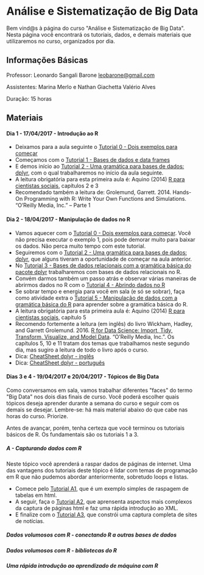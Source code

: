 # Análise e Sistematização de Big Data

Bem vind@s à página do curso "Análise e Sistematização de Big Data". Nesta página você encontrará os tutoriais, dados, e demais materiais que utilizaremos no curso, organizados por dia.

## Informações Básicas

Professor: Leonardo Sangali Barone [leobarone@gmail.com](leobarone@gmail.com)

Assistentes: Marina Merlo e Nathan Giachetta Valério Alves

Duração: 15 horas

## Materiais

#### Dia 1 - 17/04/2017 - Introdução ao R

- Deixamos para a aula seguinte o [Tutorial 0 - Dois exemplos para começar](https://github.com/leobarone/mq_bsb_17/blob/master/tutoriais/tutorial0.md)
- Começamos com o [Tutorial 1 - Bases de dados e data frames](https://github.com/leobarone/mq_bsb_17/blob/master/tutoriais/tutorial1.md)
- E demos início ao [Tutorial 2 - Uma gramática para bases de dados: dplyr](https://github.com/leobarone/mq_bsb_17/blob/master/tutoriais/tutorial2.md), com o qual trabalharemos no início da aula seguinte.
- A leitura obrigatória para esta primeira aula é: Aquino (2014) [R para cientistas sociais](http://www.uesc.br/editora/livrosdigitais_20140513/r_cientistas.pdf), capítulos 2 e 3
- Recomendado também a leitura de: Grolemund, Garrett. 2014. Hands-On Programming with R: Write Your Own Functions and Simulations. “O’Reilly Media, Inc.” – Parte 1

#### Dia 2 - 18/04/2017 - Manipulação de dados no R

- Vamos aquecer com o [Tutorial 0 - Dois exemplos para começar](https://github.com/leobarone/mq_bsb_17/blob/master/tutoriais/tutorial0.md). Você não precisa executar o exemplo 1, pois pode demorar muito para baixar os dados. Não perca muito tempo com este tutorial.
- Seguiremos com o [Tutorial 2 - Uma gramática para bases de dados: dplyr](https://github.com/leobarone/mq_bsb_17/blob/master/tutoriais/tutorial2.md), que alguns tiveram a oportunidade de começar na aula anterior.
- No [Tutorial 3 - Bases de dados relacionais com a gramática básica do pacote dplyr](https://github.com/leobarone/mq_bsb_17/blob/master/tutoriais/tutorial3.md) trabalharemos com bases de dados relacionais no R.
- Convém darmos também um passo atrás e observar várias maneiras de abrirmos dados no R com o [Tutorial 4 - Abrindo dados no R](https://github.com/leobarone/mq_bsb_17/blob/master/tutoriais/tutorial4.md)
- Se sobrar tempo e energia para você em sala (e só se sobrar), faça como atividade extra o [Tutorial 5 - Manipulação de dados com a gramática básica do R](https://github.com/leobarone/mq_bsb_17/blob/master/tutoriais/tutorial5.md) para aprender sobre a gramática básica do R.
- A leitura obrigatória para esta primeira aula é: Aquino (2014) [R para cientistas sociais](http://www.uesc.br/editora/livrosdigitais_20140513/r_cientistas.pdf), capítulo 5
- Recomendo fortemente a leitura (em inglês) do livro Wickham, Hadley, and Garrett Grolemund. 2016. [R for Data Science: Import, Tidy, Transform, Visualize, and Model Data](http://r4ds.had.co.nz/). “O’Reilly Media, Inc.”. Os capítulos 5, 10 e 11 tratam dos temas que trabalhamos neste segundo dia, mas sugiro a leitura de todo o livro após o curso.
- Dica: [CheatSheet dplyr - inglês](https://github.com/rstudio/cheatsheets/raw/master/source/pdfs/data-transformation-cheatsheet.pdf)
- Dica: [CheatSheet dplyr - português](https://www.rstudio.com/wp-content/uploads/2016/03/data-wrangling-cheatsheet-portuguese.pdf)

#### Dias 3 e 4 - 19/04/2017 e 20/04/2017 - Tópicos de Big Data

Como conversamos em sala, vamos trabalhar diferentes "faces" do termo "Big Data" nos dois dias finais de curso. Você poderá escolher quais tópicos deseja aprender durante a semana do curso e seguir com os demais se desejar. Lembre-se: há mais material abaixo do que cabe nas horas do curso. Priorize.

Antes de avançar, porém, tenha certeza que você terminou os tutoriais básicos de R. Os fundamentais são os tutoriais 1 a 3.

##### A - Capturando dados com R

Neste tópico você aprenderá a raspar dados de páginas de internet. Uma das vantagens dos tutoriais deste tópico é lidar com temas de programação em R que não pudemos abordar anteriormente, sobretudo loops e listas.

- Comece pelo [Tutorial A1](https://github.com/leobarone/mq_bsb_17/blob/master/tutoriais/tutorialA1.md), que é um exemplo simples de raspagem de tabelas em html.
- A seguir, faça o [Tutorial A2](https://github.com/leobarone/mq_bsb_17/blob/master/tutoriais/tutorialA2.md), que aprensenta aspectos mais complexos da captura de páginas html e faz uma rápida introdução ao XML.
- E finalize com o [Tutorial A3](https://github.com/leobarone/mq_bsb_17/blob/master/tutoriais/tutorialA3.md), que constrói uma captura completa de sites de notícias.

##### Dados volumosos com R - conectando R a outras bases de dados
##### Dados volumosos com R - bibliotecas do R
##### Uma rápida introdução ao aprendizado de máquina com R


